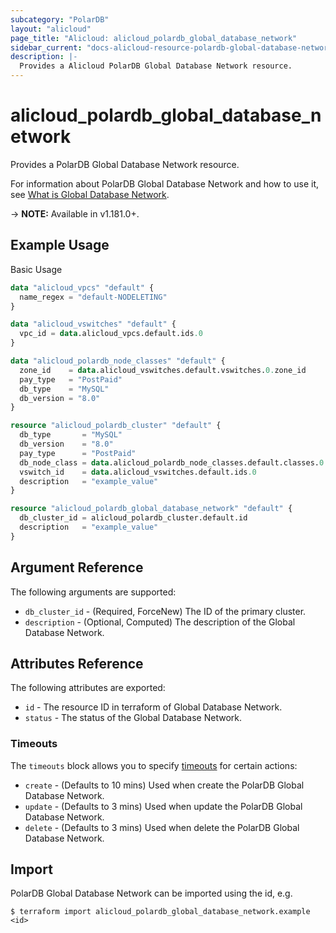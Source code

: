 ```yaml
---
subcategory: "PolarDB"
layout: "alicloud"
page_title: "Alicloud: alicloud_polardb_global_database_network"
sidebar_current: "docs-alicloud-resource-polardb-global-database-network"
description: |-
  Provides a Alicloud PolarDB Global Database Network resource.
---
```


# alicloud\_polardb\_global\_database\_network

Provides a PolarDB Global Database Network resource.

For information about PolarDB Global Database Network and how to use it, see [What is Global Database Network](https://www.alibabacloud.com/help/en/polardb-for-mysql/latest/createglobaldatabasenetwork).

-> **NOTE:** Available in v1.181.0+.

## Example Usage

Basic Usage

```terraform
data "alicloud_vpcs" "default" {
  name_regex = "default-NODELETING"
}

data "alicloud_vswitches" "default" {
  vpc_id = data.alicloud_vpcs.default.ids.0
}

data "alicloud_polardb_node_classes" "default" {
  zone_id    = data.alicloud_vswitches.default.vswitches.0.zone_id
  pay_type   = "PostPaid"
  db_type    = "MySQL"
  db_version = "8.0"
}

resource "alicloud_polardb_cluster" "default" {
  db_type       = "MySQL"
  db_version    = "8.0"
  pay_type      = "PostPaid"
  db_node_class = data.alicloud_polardb_node_classes.default.classes.0.supported_engines.0.available_resources.0.db_node_class
  vswitch_id    = data.alicloud_vswitches.default.ids.0
  description   = "example_value"
}

resource "alicloud_polardb_global_database_network" "default" {
  db_cluster_id = alicloud_polardb_cluster.default.id
  description   = "example_value"
}
```

## Argument Reference

The following arguments are supported:

* `db_cluster_id` - (Required, ForceNew) The ID of the primary cluster.
* `description` - (Optional, Computed) The description of the Global Database Network.

## Attributes Reference

The following attributes are exported:

* `id` - The resource ID in terraform of Global Database Network.
* `status` - The status of the Global Database Network.

### Timeouts

The `timeouts` block allows you to specify [timeouts](https://www.terraform.io/docs/configuration-0-11/resources.html#timeouts) for certain actions:

* `create` - (Defaults to 10 mins) Used when create the PolarDB Global Database Network.
* `update` - (Defaults to 3 mins) Used when update the PolarDB Global Database Network.
* `delete` - (Defaults to 3 mins) Used when delete the PolarDB Global Database Network.

## Import

PolarDB Global Database Network can be imported using the id, e.g.

```
$ terraform import alicloud_polardb_global_database_network.example <id>
```